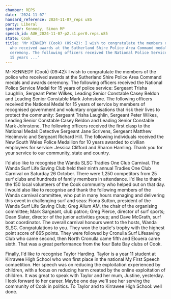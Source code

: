 ```yaml
---
chamber: REPS
date: '2024-11-07'
hansard_reference: 2024-11-07_reps u85
party: Liberal
speaker: Kennedy, Simon MP
speech_id: AUH_2024-11-07-p2.s1.per0.reps.u85
state: Cook
title: 'Mr KENNEDY (Cook) (09:42): I wish to congratulate the members of the police
  who received awards at the Sutherland Shire Police Area Command medals and awards
  ceremony. The following officers received the National Police Service Medal for
  15 years ...'
---
```


Mr KENNEDY (Cook) (09:42): I wish to congratulate the members of the police who received awards at the Sutherland Shire Police Area Command medals and awards ceremony. The following officers received the National Police Service Medal for 15 years of police service: Sergeant Trisha Laughlin, Sergeant Peter Wilkes, Leading Senior Constable Casey Beldon and Leading Senior Constable Mark Johnstone. The following officers received the National Medal for 15 years of service by members of recognised government and voluntary organisations that risk their lives to protect the community: Sergeant Trisha Laughlin, Sergeant Peter Wilkes, Leading Senior Constable Casey Beldon and Leading Senior Constable Mark Johnstone. The following officers received the first clasp to the National Medal: Detective Sergeant Jane Scrivens, Sergeant Matthew Hecimovic and Sergeant Richard Hill. The following individuals received the New South Wales Police Medallion for 10 years awarded to civilian employees for service: Jessica Clifford and Sharon Hamling. Thank you for your service to our community, state and country.

I'd also like to recognise the Wanda SLSC Tradies One Club Carnival. The Wanda Surf Life Saving Club held their ninth annual Tradies One Club Carnival on Saturday 26 October. There were 1,250 competitors from 25 surf clubs and hundreds of family members in attendance. I'd like to thank the 150 local volunteers of the Cook community who helped out on that day. I would also like to recognise and thank the following members of the Wanda carnival committee, who put in many hours managing and delivering this event in challenging surf and seas: Fiona Sutton, president of the Wanda Surf Life Saving Club; Greg Allum AM, the chair of the organising committee; Mark Sargeant, club patron; Greg Pierce, director of surf sports; Dean Slater, director of the junior activities group; and Dave McGrath, surf boat coordinator. The overall carnival honours went to the hosts, Wanda SLSC. Congratulations to you. They won the tradie's trophy with the highest point score of 665 points. They were followed by Cronulla Surf Lifesaving Club who came second, then North Cronulla came fifth and Elouera came sixth. That was a great performance from the four Bate Bay clubs of Cook.

Finally, I'd like to recognise Taylor Harding. Taylor is a year 11 student at Kirrawee High School who won first place in the national My First Speech competition. Her speech was on reducing the exploitation experienced by children, with a focus on reducing harm created by the online exploitation of children. It was great to speak with Taylor and her mum, Justine, yesterday. I look forward to her career. Maybe one day we'll see her serving the community of Cook in politics. To Taylor and to Kirrawee High School: well done.